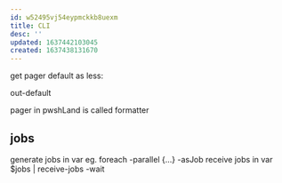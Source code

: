 ```yaml
---
id: w52495vj54eypmckkb8uexm
title: CLI
desc: ''
updated: 1637442103045
created: 1637438131670
---
```


get pager default as less:

out-default

pager in pwshLand is called formatter

## jobs
generate jobs in var
  eg. foreach -parallel {...} -asJob
receive jobs in var
  $jobs | receive-jobs -wait